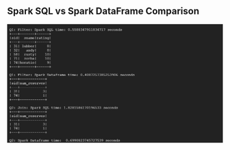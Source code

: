 ## Spark SQL vs Spark DataFrame Comparison

![Comparison Image](https://github.com/andrewrade/1004-Lab-6/blob/main/spark_sql_dataframe.png?raw=true)
